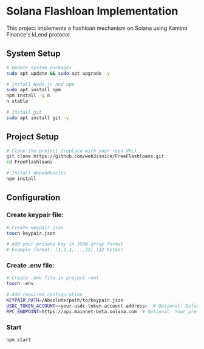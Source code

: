 # Solana Flashloan Implementation

This project implements a flashloan mechanism on Solana using Kamino Finance's kLend protocol.

## System Setup

```sh
# Update system packages
sudo apt update && sudo apt upgrade -y

# Install Node.js and npm 
sudo apt install npm
npm install -g n
n stable

# Install git
sudo apt install git -y
```

## Project Setup

```sh
# Clone the project (replace with your repo URL)
git clone https://github.com/web3isnice/FreeFlashloans.git
cd FreeFlashloans

# Install dependencies
npm install 
```

## Configuration

### Create keypair file:

```sh
# Create keypair.json
touch keypair.json

# Add your private key in JSON array format
# Example format: [1,2,3,...,32] (32 bytes)
```

### Create .env file:

```sh
# Create .env file in project root
touch .env

# Add required configuration
KEYPAIR_PATH=/Absolute/path/to/keypair.json
USDC_TOKEN_ACCOUNT=<your-usdc-token-account-address>  # Optional: Defaults to NY endpoint
RPC_ENDPOINT=https://api.mainnet-beta.solana.com  # Optional: Your preferred Solana RPC
```

### Start

```bash
npm start
```
